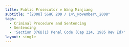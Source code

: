 ```yaml
---
title: Public Prosecutor v Wang Minjiang
subtitle: "[2008] SGHC 209 / 14\_November\_2008"
tags:
  - Criminal Procedure and Sentencing
  - Sentencing
  - 'Section 376B(1) Penal Code (Cap 224, 1985 Rev Ed)'
layout: single
---
```


